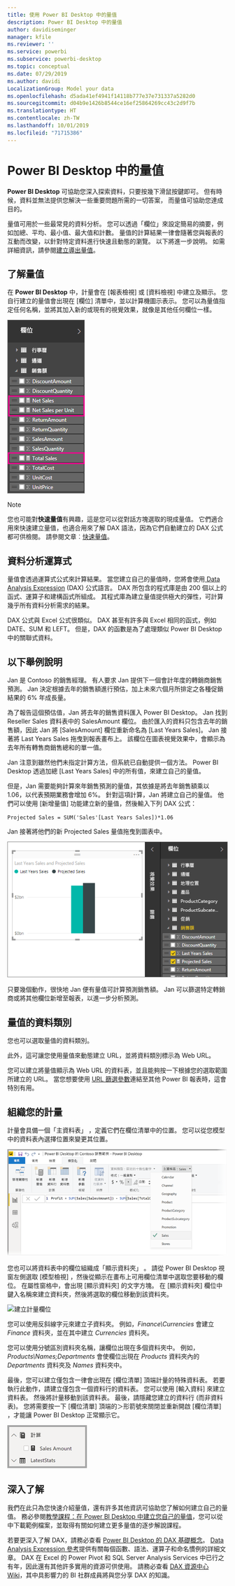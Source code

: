 ```yaml
---
title: 使用 Power BI Desktop 中的量值
description: Power BI Desktop 中的量值
author: davidiseminger
manager: kfile
ms.reviewer: ''
ms.service: powerbi
ms.subservice: powerbi-desktop
ms.topic: conceptual
ms.date: 07/29/2019
ms.author: davidi
LocalizationGroup: Model your data
ms.openlocfilehash: d5ada41ef4941f14118b777e37e731337a5282d0
ms.sourcegitcommit: d04b9e1426b8544ce16ef25864269cc43c2d9f7b
ms.translationtype: HT
ms.contentlocale: zh-TW
ms.lasthandoff: 10/01/2019
ms.locfileid: "71715386"
---
```

# <a name="measures-in-power-bi-desktop"></a>Power BI Desktop 中的量值

**Power BI Desktop** 可協助您深入探索資料，只要按幾下滑鼠按鍵即可。 但有時候，資料並無法提供您解決一些重要問題所需的一切答案， 而量值可協助您達成目的。

量值可用於一些最常見的資料分析。 您可以透過「欄位」來設定簡易的摘要，例如加總、平均、最小值、最大值和計數。 量值的計算結果一律會隨著您與報表的互動而改變，以針對特定資料進行快速且動態的瀏覽。 以下將進一步說明。 如需詳細資訊，請參閱[建立導出量值](/learn/modules/model-data-power-bi/4b-create-calculated-measures)。

## <a name="understanding-measures"></a>了解量值

在 **Power BI Desktop** 中，計量會在 [報表檢視]  或 [資料檢視]  中建立及顯示。 您自行建立的量值會出現在 [欄位] 清單中，並以計算機圖示表示。 您可以為量值指定任何名稱，並將其加入新的或現有的視覺效果，就像是其他任何欄位一樣。

![](media/desktop-measures/measuresinpbid_measinfieldlist.png)

> [!NOTE]
> 您也可能對**快速量值**有興趣，這是您可以從對話方塊選取的現成量值。 它們適合用來快速建立量值，也適合用來了解 DAX 語法，因為它們自動建立的 DAX 公式都可供檢閱。 請參閱文章︰[快速量值](desktop-quick-measures.md)。
> 
> 

## <a name="data-analysis-expressions"></a>資料分析運算式

量值會透過運算式公式來計算結果。 當您建立自己的量值時，您將會使用[ Data Analysis Expression](https://msdn.microsoft.com/library/gg413422.aspx) (DAX) 公式語言。 DAX 所包含的程式庫是由 200 個以上的函式、運算子和建構函式所組成。 其程式庫為建立量值提供極大的彈性，可計算幾乎所有資料分析需求的結果。

DAX 公式與 Excel 公式很類似。 DAX 甚至有許多與 Excel 相同的函式，例如 DATE、SUM 和 LEFT。 但是，DAX 的函數是為了處理類似 Power BI Desktop 中的關聯式資料。

## <a name="lets-look-at-an-example"></a>以下舉例說明
Jan 是 Contoso 的銷售經理。 有人要求 Jan 提供下一個會計年度的轉銷商銷售預測。 Jan 決定根據去年的銷售額進行預估，加上未來六個月所排定之各種促銷結果的 6% 年成長量。

為了報告這個預估值，Jan 將去年的銷售資料匯入 Power BI Desktop。 Jan 找到 Reseller Sales 資料表中的 SalesAmount 欄位。 由於匯入的資料只包含去年的銷售額，因此 Jan 將 [SalesAmount] 欄位重新命名為 [Last Years Sales]。 Jan 接著將 Last Years Sales 拖曳到報表畫布上。 該欄位在圖表視覺效果中，會顯示為去年所有轉售商銷售總和的單一值。

Jan 注意到雖然他們未指定計算方法，但系統已自動提供一個方法。 Power BI Desktop 透過加總 [Last Years Sales] 中的所有值，來建立自己的量值。

但是，Jan 需要能夠計算來年銷售預測的量值，其依據是將去年銷售額乘以 1.06，以代表預期業務會增加 6%。 針對這項計算，Jan 將建立自己的量值。 他們可以使用 [新增量值] 功能建立新的量值，然後輸入下列 DAX 公式：

    Projected Sales = SUM('Sales'[Last Years Sales])*1.06

Jan 接著將他們的新 Projected Sales 量值拖曳到圖表中。

![](media/desktop-measures/measuresinpbid_lastyearsales.png)

只要幾個動作，很快地 Jan 便有量值可計算預測銷售額。 Jan 可以篩選特定轉銷商或將其他欄位新增至報表，以進一步分析預測。

## <a name="data-categories-for-measures"></a>量值的資料類別

您也可以選取量值的資料類別。 

此外，這可讓您使用量值來動態建立 URL，並將資料類別標示為 Web URL。 

您可以建立將量值顯示為 Web URL 的資料表，並且能夠按一下根據您的選取範圍所建立的 URL。 當您想要使用 [URL 篩選參數](service-url-filters.md)連結至其他 Power BI 報表時，這會特別有用。


## <a name="organizing-your-measures"></a>組織您的計量

計量會具備一個「主資料表」  ，定義它們在欄位清單中的位置。 您可以從您模型中的資料表內選擇位置來變更其位置。

![選取您計量的資料表](media/desktop-measures/measures-03.png)

您也可以將資料表中的欄位組織成「顯示資料夾」  。 請從 Power BI Desktop 視窗左側選取 [模型檢視]  ，然後從顯示在畫布上可用欄位清單中選取您要移動的欄位。 在屬性窗格中，會出現 [顯示資料夾]  的文字方塊。 在 [顯示資料夾]  欄位中鍵入名稱來建立資料夾，然後將選取的欄位移動到該資料夾。

![建立計量欄位](media/desktop-measures/measures-04.gif)

您可以使用反斜線字元來建立子資料夾。 例如，*Finance\Currencies* 會建立 *Finance* 資料夾，並在其中建立 *Currencies* 資料夾。

您可以使用分號區別資料夾名稱，讓欄位出現在多個資料夾中。 例如，*Products\Names;Departments* 會使欄位出現在 *Products* 資料夾內的 *Departments* 資料夾及 *Names* 資料夾中。

最後，您可以建立僅包含一律會出現在 [欄位清單]  頂端計量的特殊資料表。 若要執行此動作，請建立僅包含一個資料行的資料表。 您可以使用 [輸入資料]  來建立資料表。 然後將計量移動到該資料表。 最後，請隱藏您建立的資料行 (而非資料表)。 您將需要按一下 [欄位清單]  頂端的＞形箭號來關閉並重新開啟 [欄位清單]  ，才能讓 Power BI Desktop 正常顯示它。

![組織計量並將它們保持在欄位清單的頂端](media/desktop-measures/measures-05.png)

## <a name="learn-more"></a>深入了解
我們在此只為您快速介紹量值，還有許多其他資訊可協助您了解如何建立自己的量值。 務必參閱[教學課程：在 Power BI Desktop 中建立您自己的量值](desktop-tutorial-create-measures.md)，您可以從中下載範例檔案，並取得有關如何建立更多量值的逐步解說課程。  

若要更深入了解 DAX，請務必查看 [Power BI Desktop 的 DAX 基礎概念](desktop-quickstart-learn-dax-basics.md)。 [Data Analysis Expression 參考](https://msdn.microsoft.com/library/gg413422.aspx)提供有關每個函數、語法、運算子和命名慣例的詳細文章。 DAX 在 Excel 的 Power Pivot 和 SQL Server Analysis Services 中已行之有年，因此還有其他許多實用的資源可供使用。 請務必查看 [DAX 資源中心 Wiki](http://social.technet.microsoft.com/wiki/contents/articles/1088.dax-resource-center.aspx)，其中具影響力的 BI 社群成員將與您分享 DAX 的知識。



